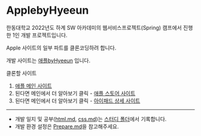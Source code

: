 # ApplebyHyeeun

한동대학교 2022년도 하계 SW 아카데미의 웹서비스프로젝트(Spring) 캠프에서 진행한 1인 개발 프로젝트입니다.

Apple 사이트의 일부 파트를 클론코딩하려 합니다.

개발 사이트는 [애플byHyeeun](http://applebyhyeeun.dothome.co.kr) 입니다.

클론할 사이트

1. [애플 메인 사이트](https://www.apple.com/kr/)
2. 된다면 메인에서 더 알아보기 클릭 - [애플 스토어 사이트](https://www.apple.com/kr/store)
3. 된다면 메인에서 더 알아보기 클릭 - [아이패드 상세 사이트](https://www.apple.com/kr/macbook-pro-13/)

---

- 개발 일지 및 공부([html.md](https://github.com/HyeunKim/ApplebyHyeeun/blob/main/study/html.md), [css.md](https://github.com/HyeunKim/ApplebyHyeeun/blob/main/study/css.md))는 [스터디 폴더](https://github.com/HyeunKim/ApplebyHyeeun/tree/main/study)에서 기록합니다.
- 개발 환경 설정은 [Prepare.md](study/Prepare.md)을 참고해주세요.
